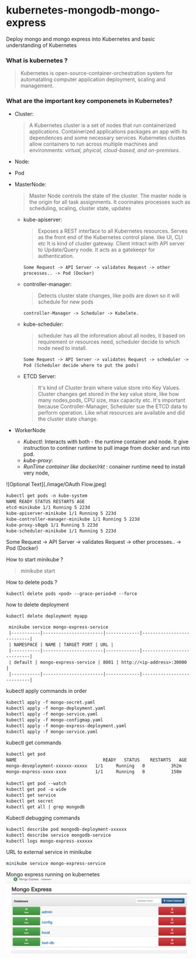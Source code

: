 # kubernetes-mongodb-mongo-express

Deploy mongo and mongo express into Kubernetes and basic understanding of Kubernetes

### What is kubernetes ?

> Kubernetes is open-source-container-orchestration system for automatating computer application deployment, scaling and management.

### What are the important key componenets in Kubernetes?

- Cluster:
  > A Kubernetes cluster is a set of nodes that run containerized applications. Containerized applications packages an app with its dependences
  > and some necessary services.
  > Kubernetes clustes allow containers to run across multiple machines and environments: _virtual, phyical, cloud-based, and on-premises._
- Node:
- Pod
- MasterNode:

  > Master Node controls the state of the cluster. The master node is the origin for all task assignments.
  > It coorinates processes such as scheduling, scaling, cluster state, updates

  - kube-apiserver:
    > Exposes a REST interface to all Kubernetes resources. Serves as the front end of the Kubernetes control plane. like UI, CLI etc
    > It is kind of cluster gateway. Client intract with API server to Update/Query node. It acts as a gatekeepr for authentication.
    ```commandline
    Some Request -> API Server -> validates Request -> other processes.. -> Pod (Docker)
    ```
          
  - controller-manager:
    > Detects cluster state changes, like pods are down so it will schedule for new pods
    ```commandline
    controller-Manager -> Scheduler -> Kubelete.
    ```
                          
  - kube-scheduler:
    > scheduler has all the information about all nodes, it based on requirement or resources need, scheduler decide to which node need to install.
    ```commandline
    Some Request -> API Server -> validates Request -> scheduler -> Pod (Scheduler decide where to put the pods)
    ```
    
  - ETCD Server:
    > It's kind of Cluster brain where value store into Key Values. Cluster changes get stored in the key value store, like how many nodes,pods, CPU size, max
    > capacity etc. It's important because Controller-Manager, Scheduler sue the ETCD data to perform operation. Like what resources are available and did the cluster
    > state change.

- WorkerNode

  - _Kubectl_: Interacts with both - the runtime container and node. It give instruction to continer runtime to pull image from docker and run into pod.
  - _kube-proxy_:
  - _RunTime container like docker/rkt_ : conainer runtime need to install very node,

![Optional Text](./image/OAuth Flow.jpeg)


```commandline
kubectl get pods -n kube-system
NAME READY STATUS RESTARTS AGE
etcd-minikube 1/1 Running 5 223d
kube-apiserver-minikube 1/1 Running 5 223d
kube-controller-manager-minikube 1/1 Running 5 223d
kube-proxy-s8qpb 1/1 Running 5 223d
kube-scheduler-minikube 1/1 Running 5 223d
```


Some Request -> API Server -> validates Request -> other processes.. -> Pod (Docker)

How to start minikube ?

> minikube start

How to delete pods ?
```commandline
kubectl delete pods <pod> --grace-period=0 --force
```

how to delete deployment
```commandline
kubectl delete deployment myapp
```
```commandline
 minikube service mongo-express-service
 |-----------|-----------------------|-------------|---------------------------|
 | NAMESPACE | NAME | TARGET PORT | URL |
 |-----------|-----------------------|-------------|---------------------------|
 | default | mongo-express-service | 8081 | http://<ip-address>:30000 |
 |-----------|-----------------------|-------------|---------------------------|
```
kubectl apply commands in order
```commandline
kubectl apply -f mongo-secret.yaml
kubectl apply -f mongo-deployment.yaml
kubectl apply -f mongo-service.yaml
kubectl apply -f mongo-configmap.yaml 
kubectl apply -f mongo-express-deployment.yaml
kubectl apply -f mongo-service.yaml
```
kubectl get commands
```commandline
kubectl get pod
NAME                                 READY   STATUS    RESTARTS   AGE
mongo-deveployment-xxxxxx-xxxxx   1/1     Running   0          3h2m
mongo-express-xxxx-xxxx           1/1     Running   0          158m

kubectl get pod --watch
kubectl get pod -o wide
kubectl get service
kubectl get secret
kubectl get all | grep mongodb

```

Kubectl debugging commands
```commandline
kubectl describe pod mongodb-deployment-xxxxxx
kubectl describe service mongodb-service
kubectl logs mongo-express-xxxxxx
```

URL to external service in minikube
```commandline
minikube service mongo-express-service
```
Mongo express running on kubernetes 
![Optional Text](./image/mongo-express.png)